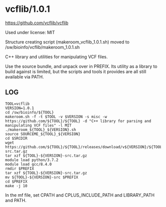 vcflib/1.0.1
========================

<https://github.com/vcflib/vcflib>

Used under license:
MIT

Structure creating script (makeroom_vcflib_1.0.1.sh) moved to /sw/bioinfo/vcflib/makeroom_1.0.1.sh

C++ library and utilities for manipulating VCF files.

Use the source bundle, and unpack over in PREFIX.  Its utility as a library to
build against is limited, but the scripts and tools it provides are all still
available via PATH.

LOG
---

    TOOL=vcflib
    VERSION=1.0.1
    cd /sw/bioinfo/${TOOL}
    makeroom.sh -f -t $TOOL -v $VERSION -s misc -w https://github.com/${TOOL}/${TOOL} -d "C++ library for parsing and manipulating VCF files" -l MIT
    ./makeroom_${TOOL}_${VERSION}.sh 
    source SOURCEME_${TOOL}_${VERSION} 
    cd $SRCDIR
    wget https://github.com/${TOOL}/${TOOL}/releases/download/v${VERSION}/${TOOL}-${VERSION}-src.tar.gz
    tar xzf ${TOOL}-${VERSION}-src.tar.gz 
    module load python/3.7.2
    module load gcc/8.4.0
    rmdir $PREFIX
    tar xzf ${TOOL}-${VERSION}-src.tar.gz 
    mv ${TOOL}-${VERSION}-src $PREFIX
    cd $PREFIX
    make -j 10

In the mf file, set CPATH and CPLUS_INCLUDE_PATH and LIBRARY_PATH and PATH.
